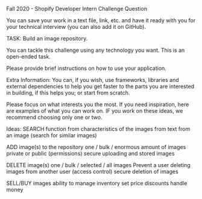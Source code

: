 Fall 2020 - Shopify
Developer Intern Challenge Question

You can save your work in a text file, link, etc. and have it ready with you for your technical interview (you can also add it on GitHub). 

TASK: Build an image repository.

You can tackle this challenge using any technology you want. This is an open-ended task.

Please provide brief instructions on how to use your application.

Extra Information: You can, if you wish, use frameworks, libraries and external dependencies to help you get faster to the parts you are interested in building, if this helps you; or start from scratch.

Please focus on what interests you the most. If you need inspiration, here are examples of what you can work on. IF you work on these ideas, we recommend choosing only one or two.

Ideas:
SEARCH function
from characteristics of the images
from text
from an image (search for similar images)


ADD image(s) to the repository
one / bulk / enormous amount of images
private or public (permissions)
secure uploading and stored images


DELETE image(s)
one / bulk / selected / all images
Prevent a user deleting images from another user (access control)
secure deletion of images


SELL/BUY images
ability to manage inventory
set price
discounts
handle money

